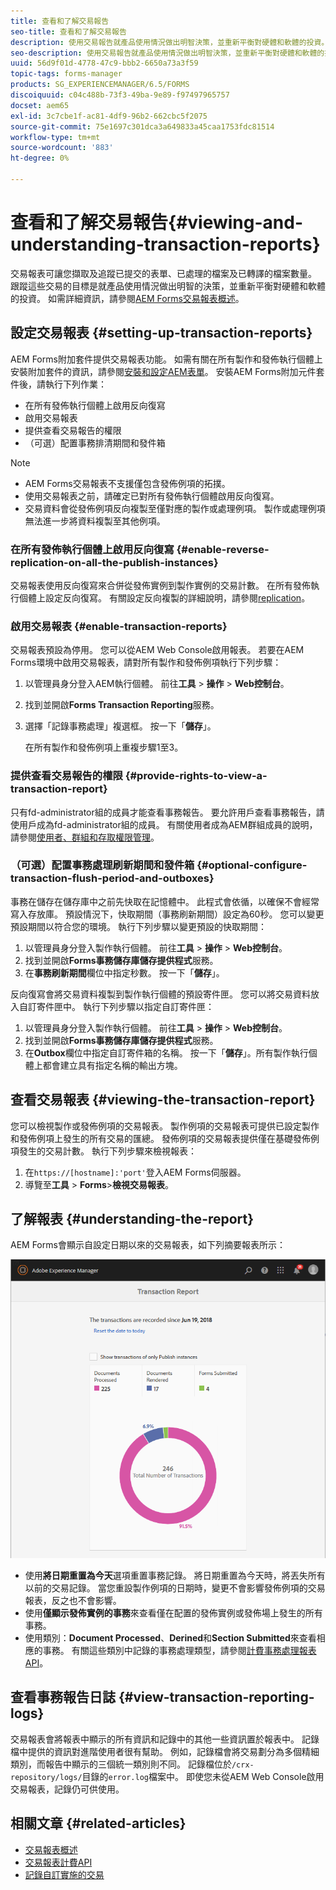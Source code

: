 ```yaml
---
title: 查看和了解交易報告
seo-title: 查看和了解交易報告
description: 使用交易報告就產品使用情況做出明智決策，並重新平衡對硬體和軟體的投資。
seo-description: 使用交易報告就產品使用情況做出明智決策，並重新平衡對硬體和軟體的投資。
uuid: 56d9f01d-4778-47c9-bbb2-6650a73a3f59
topic-tags: forms-manager
products: SG_EXPERIENCEMANAGER/6.5/FORMS
discoiquuid: c04c488b-73f3-49ba-9e89-f97497965757
docset: aem65
exl-id: 3c7cbe1f-ac81-4df9-96b2-662cbc5f2075
source-git-commit: 75e1697c301dca3a649833a45caa1753fdc81514
workflow-type: tm+mt
source-wordcount: '883'
ht-degree: 0%

---
```


# 查看和了解交易報告{#viewing-and-understanding-transaction-reports}

交易報表可讓您擷取及追蹤已提交的表單、已處理的檔案及已轉譯的檔案數量。 跟蹤這些交易的目標是就產品使用情況做出明智的決策，並重新平衡對硬體和軟體的投資。 如需詳細資訊，請參閱[AEM Forms交易報表概述](../../forms/using/transaction-reports-overview.md)。

## 設定交易報表  {#setting-up-transaction-reports}

AEM Forms附加套件提供交易報表功能。 如需有關在所有製作和發佈執行個體上安裝附加套件的資訊，請參閱[安裝和設定AEM表單](/help/forms/using/installing-configuring-aem-forms-osgi.md)。 安裝AEM Forms附加元件套件後，請執行下列作業：

* 在所有發佈執行個體上啟用反向復寫
* 啟用交易報表
* 提供查看交易報告的權限
* （可選）配置事務排清期間和發件箱[](/help/forms/using/installing-configuring-aem-forms-osgi.md)

>[!NOTE]
>
>* AEM Forms交易報表不支援僅包含發佈例項的拓撲。
>* 使用交易報表之前，請確定已對所有發佈執行個體啟用反向復寫。
>* 交易資料會從發佈例項反向複製至僅對應的製作或處理例項。 製作或處理例項無法進一步將資料複製至其他例項。

>



### 在所有發佈執行個體上啟用反向復寫 {#enable-reverse-replication-on-all-the-publish-instances}

交易報表使用反向復寫來合併從發佈實例到製作實例的交易計數。 在所有發佈執行個體上設定反向復寫。 有關設定反向複製的詳細說明，請參閱[replication](/help/sites-deploying/replication.md)。

### 啟用交易報表 {#enable-transaction-reports}

交易報表預設為停用。 您可以從AEM Web Console啟用報表。 若要在AEM Forms環境中啟用交易報表，請對所有製作和發佈例項執行下列步驟：

1. 以管理員身分登入AEM執行個體。 前往&#x200B;**工具** > **操作** > **Web控制台**。
1. 找到並開啟&#x200B;**Forms Transaction Reporting**&#x200B;服務。
1. 選擇「記錄事務處理」複選框。 按一下「**儲存**」。

   在所有製作和發佈例項上重複步驟1至3。

### 提供查看交易報告的權限 {#provide-rights-to-view-a-transaction-report}

只有fd-administrator組的成員才能查看事務報告。 要允許用戶查看事務報告，請使用戶成為fd-administrator組的成員。 有關使用者成為AEM群組成員的說明，請參閱[使用者、群組和存取權限管理](/help/sites-administering/user-group-ac-admin.md)。

### （可選）配置事務處理刷新期間和發件箱 {#optional-configure-transaction-flush-period-and-outboxes}

事務在儲存在儲存庫中之前先快取在記憶體中。 此程式會依循，以確保不會經常寫入存放庫。 預設情況下，快取期間（事務刷新期間）設定為60秒。 您可以變更預設期間以符合您的環境。 執行下列步驟以變更預設的快取期間：

1. 以管理員身分登入製作執行個體。 前往&#x200B;**工具** > **操作** > **Web控制台**。
1. 找到並開啟&#x200B;**Forms事務儲存庫儲存提供程式**&#x200B;服務。
1. 在&#x200B;**事務刷新期間**&#x200B;欄位中指定秒數。 按一下「**儲存**」。

反向復寫會將交易資料複製到製作執行個體的預設寄件匣。 您可以將交易資料放入自訂寄件匣中。 執行下列步驟以指定自訂寄件匣：

1. 以管理員身分登入製作執行個體。 前往&#x200B;**工具** > **操作** > **Web控制台**。
1. 找到並開啟&#x200B;**Forms事務儲存庫儲存提供程式**&#x200B;服務。
1. 在&#x200B;**Outbox**&#x200B;欄位中指定自訂寄件箱的名稱。 按一下「**儲存**」。所有製作執行個體上都會建立具有指定名稱的輸出方塊。

## 查看交易報表 {#viewing-the-transaction-report}

您可以檢視製作或發佈例項的交易報表。 製作例項的交易報表可提供已設定製作和發佈例項上發生的所有交易的匯總。 發佈例項的交易報表提供僅在基礎發佈例項發生的交易計數。 執行下列步驟來檢視報表：

1. 在`https://[hostname]:'port'`登入AEM Forms伺服器。
1. 導覽至&#x200B;**工具** > **Forms**>**檢視交易報表**。

## 了解報表 {#understanding-the-report}

AEM Forms會顯示自設定日期以來的交易報表，如下列摘要報表所示：

![sample-transaction-report-author](assets/sample-transaction-report-author.png)

* 使用&#x200B;**將日期重置為今天**&#x200B;選項重置事務記錄。 將日期重置為今天時，將丟失所有以前的交易記錄。 當您重設製作例項的日期時，變更不會影響發佈例項的交易報表，反之也不會影響。
* 使用&#x200B;**僅顯示發佈實例的事務**&#x200B;來查看僅在配置的發佈實例或發佈場上發生的所有事務。
* 使用類別：**Document Processed**、**Derined**&#x200B;和&#x200B;**Section Submitted**&#x200B;來查看相應的事務。 有關這些類別中記錄的事務處理類型，請參閱[計費事務處理報表API](../../forms/using/transaction-reports-billable-apis.md)。

## 查看事務報告日誌 {#view-transaction-reporting-logs}

交易報表會將報表中顯示的所有資訊和記錄中的其他一些資訊置於報表中。 記錄檔中提供的資訊對進階使用者很有幫助。 例如，記錄檔會將交易劃分為多個精細類別，而報告中顯示的三個統一類別則不同。 記錄檔位於`/crx-repository/logs/`目錄的`error.log`檔案中。 即使您未從AEM Web Console啟用交易報表，記錄仍可供使用。

## 相關文章 {#related-articles}

* [交易報表概述](../../forms/using/transaction-reports-overview.md)
* [交易報表計費API](../../forms/using/transaction-reports-billable-apis.md)
* [記錄自訂實施的交易](/help/forms/using/record-transaction-custom-implementation.md)
